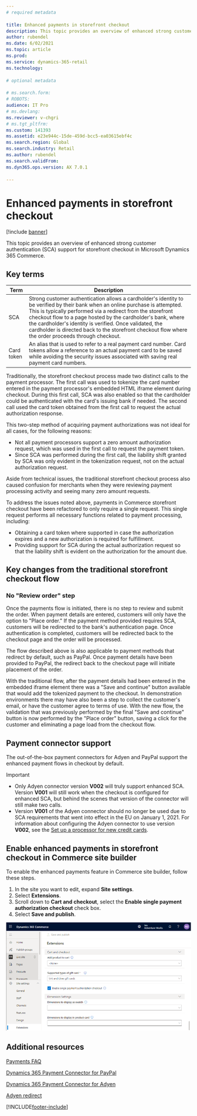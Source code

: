 ```yaml
---
# required metadata

title: Enhanced payments in storefront checkout
description: This topic provides an overview of enhanced strong customer authentication (SCA) support for storefront checkout in Microsoft Dynamics 365 Commerce.
author: rubendel
ms.date: 6/02/2021
ms.topic: article
ms.prod: 
ms.service: dynamics-365-retail
ms.technology: 

# optional metadata

# ms.search.form: 
# ROBOTS: 
audience: IT Pro
# ms.devlang: 
ms.reviewer: v-chgri
# ms.tgt_pltfrm: 
ms.custom: 141393
ms.assetid: e23e944c-15de-459d-bcc5-ea03615ebf4c
ms.search.region: Global
ms.search.industry: Retail
ms.author: rubendel
ms.search.validFrom: 
ms.dyn365.ops.version: AX 7.0.1

---
```


# Enhanced payments in storefront checkout

[!include [banner](../includes/banner.md)]

This topic provides an overview of enhanced strong customer authentication (SCA) support for storefront checkout in Microsoft Dynamics 365 Commerce.

## Key terms

| Term | Description |
|---|---|
| SCA | Strong customer authentication allows a cardholder's identity to be verified by their bank when an online purchase is attempted. This is typically performed via a redirect from the storefront checkout flow to a page hosted by the cardholder's bank, where the cardholder's identity is verified. Once validated, the cardholder is directed back to the storefront checkout flow where the order proceeds through checkout. |
| Card token | An alias that is used to refer to a real payment card number. Card tokens allow a reference to an actual payment card to be saved while avoiding the security issues associated with saving real payment card numbers. | 

Traditionally, the storefront checkout process made two distinct calls to the payment processor. The first call was used to tokenize the card number entered in the payment processor's embedded HTML iframe element during checkout. During this first call, SCA was also enabled so that the cardholder could be authenticated with the card's issuing bank if needed. The second call used the card token obtained from the first call to request the actual authorization response. 

This two-step method of acquiring payment authorizations was not ideal for all cases, for the following reasons: 

- Not all payment processors support a zero amount authorization request, which was used in the first call to request the payment token. 
- Since SCA was performed during the first call, the liability shift granted by SCA was only evident in the tokenization request, not on the actual authorization request. 

Aside from technical issues, the traditional storefront checkout process also caused confusion for merchants when they were reviewing payment processing activity and seeing many zero amount requests. 

To address the issues noted above, payments in Commerce storefront checkout have been refactored to only require a single request. This single request performs all necessary functions related to payment processing, including:

- Obtaining a card token where supported in case the authorization expires and a new authorization is required for fulfillment. 
- Providing support for SCA during the actual authorization request so that the liability shift is evident on the authorization for the amount due.

## Key changes from the traditional storefront checkout flow

### No "Review order" step

Once the payments flow is initiated, there is no step to review and submit the order. When payment details are entered, customers will only have the option to "Place order." If the payment method provided requires SCA, customers will be redirected to the bank's authentication page. Once authentication is completed, customers will be redirected back to the checkout page and the order will be processed. 

The flow described above is also applicable to payment methods that redirect by default, such as PayPal. Once payment details have been provided to PayPal, the redirect back to the checkout page will initiate placement of the order. 

With the traditional flow, after the payment details had been entered in the embedded iframe element there was a "Save and continue" button available that would add the tokenized payment to the checkout. In demonstration environments there may have also been a step to collect the customer's email, or have the customer agree to terms of use. With the new flow, the validation that was previously performed by the final "Save and continue" button is now performed by the "Place order" button, saving a click for the customer and eliminating a page load from the checkout flow. 

## Payment connector support

The out-of-the-box payment connectors for Adyen and PayPal support the enhanced payment flows in checkout by default. 

> [!IMPORTANT]
> - Only Adyen connector version **V002** will truly support enhanced SCA. Version **V001** will still work when the checkout is configured for enhanced SCA, but behind the scenes that version of the connector will still make two calls. 
> - Version **V001** of the Adyen connector should no longer be used due to SCA requirements that went into effect in the EU on January 1, 2021. For information about configuring the Adyen connector to use version **V002**, see the [Set up a processor for new credit cards](adyen-connector.md?tabs=8-1-3#set-up-a-processor-for-new-credit-cards).

## Enable enhanced payments in storefront checkout in Commerce site builder

To enable the enhanced payments feature in Commerce site builder, follow these steps.

1. In the site you want to edit, expand **Site settings**.
2. Select **Extensions**. 
3. Scroll down to **Cart and checkout**, select the **Enable single payment authorization checkout** check box.
4. Select **Save and publish**. 

!["Enable single payment authorization checkout" check box in Commerce site builder](media/rfac.png)

## Additional resources

[Payments FAQ](payments-retail.md)

[Dynamics 365 Payment Connector for PayPal](../paypal.md)

[Dynamics 365 Payment Connector for Adyen](adyen-connector.md)

[Adyen redirect](../adyen_redirect.md)


[!INCLUDE[footer-include](../../includes/footer-banner.md)]
